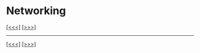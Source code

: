 # Networking

[\[\<\<\<\]](ug_12.14.5.md) [\[\>\>\>\]](ug_13.1.md)

-----

[\[\<\<\<\]](ug_12.14.5.md) [\[\>\>\>\]](ug_13.1.md)
